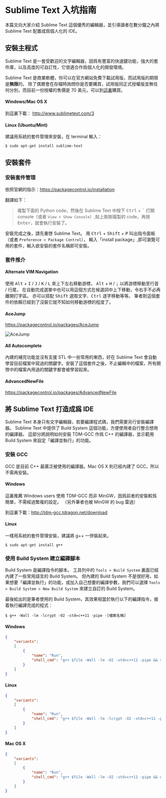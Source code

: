 # Sublime Text 入坑指南
本篇文向大家介紹 Sublime Text 這個優秀的編輯器，並引導讀者在數分鐘之內將 Sublime Text 配置成爲個人化的 IDE。

## 安裝主程式

Sublime Text 是一套受歡迎的文字編輯器，因爲有豐富的快速鍵功能，強大的套件庫，以及高度的可自訂性，它很適合作爲個人化的開發環境。

Sublime Text 是商業軟體，你可以在官方網站免費下載試用版，而試用版的期限是**無限**的。
除了偶爾會在存檔時詢問你是否要購買，試用版同正式授權版並無任何分別，而目前一份授權的售價是 70 美元，可以到[這裏](www.sublimetext.com/buy)購買。

#### Windows/Mac OS X
到這裏下載：
http://www.sublimetext.com/3

#### Linux (Ubuntu/Mint)
建議用系統的套件管理來安裝，在 terminal 輸入：
``` shell
$ sudo apt-get install sublime-text
```

## 安裝套件

### 安裝套件管理
依照官網的指示：https://packagecontrol.io/installation

翻譯如下：
> 複製下面的 Python code，然後在 Sublime Text 中按下 <kbd>Ctrl</kbd> + <kbd>\`</kbd> 打開 console（或者 `View > Show Console`）,貼上剛剛複製的 code，再按 <kbd>Enter</kbd>，就會執行安裝了。

安裝完成之後，請先重啓 Sublime Text。
用 <kbd>Ctrl</kbd> + <kbd>Shift</kbd> + <kbd>P</kbd> 叫出指令面板（或者 `Preference > Package Control`），
輸入「install package」,即可瀏覽可用的套件，輸入欲安裝的套件名稱即可安裝。

### 套件推介

#### Alternate VIM Navigation

使用 <kbd>Alt</kbd> + <kbd>I</kbd> / <kbd>J</kbd> / <kbd>K</kbd> / <kbd>L</kbd> 來上下左右移動游標，
<kbd>Alt</kbd> + <kbd>H</kbd> / <kbd>;</kbd> 以將游標移動至行首 / 行尾，
在自動完成選單中也可以用這個方式在候選詞中上下移動，令右手不必再離開打字區。
亦可以搭配 <kbd>Shift</kbd> 選取文字、<kbd>Ctrl</kbd> 逐字移動等等。
筆者對這個套件的依賴已經到了沒裝它就不知如何移動游標的程度了。

#### AceJump
https://packagecontrol.io/packages/AceJump

![AceJump](https://cloud.githubusercontent.com/assets/8056203/10858871/92069504-7f58-11e5-8593-e373121fd917.gif)

#### All Autocomplete
內建的補完功能並沒有支援 STL 中一些常用的東西，好在 Sublime Text 會自動學習目前檔案中寫過的關鍵字。安裝了這個套件之後，不止編輯中的檔案，所有開啓中的檔案內用過的關鍵字都會被學習起來。

#### AdvancedNewFile
https://packagecontrol.io/packages/AdvancedNewFile

## 將 Sublime Text 打造成爲 IDE

Sublime Text 本身只有文字編輯器，若要編譯程式碼，我們需要另行安裝編譯器。
Sublime Text 中提供了 Build System 這個功能，方便使用者自行整合想用的編譯器。
這部分將說明如何安裝 TDM-GCC 作爲 C++ 的編譯器，並示範用 Build System 來設定「編譯並執行」的功能。

### 安裝 GCC

GCC 是目前 C++ 最廣泛被使用的編譯器。Mac OS X 則已經內建了 GCC，所以不需再安裝。

#### Windows

這裏推薦 Windows users 使用 TDM-GCC 而非 MinGW，因爲前者的安裝較爲簡單，不需經過繁複的設定。
（另外筆者也被 MinGW 的 bug 雷過）

到這裏下載：http://tdm-gcc.tdragon.net/download

#### Linux
一樣用系統的套件管理安裝，建議將 g++ 一併裝起來。
``` shell
$ sudo apt-get install g++
```

### 使用 Build System 建立編譯腳本

Build System 是編譯指令的腳本。
工具列中的 `Tools > Build System` 裏面已經內建了一些常用語言的 Build System。
但內建的 Build System 不是很好用，如果想要「編譯並執行」的功能，或加入自己想要的編譯參數，我們可以選擇 `Tools > Build System > New Build System` 來建立自訂的 Build System。

最後給出的是筆者使用的 Build System，其效果相當於執行以下的編譯指令，接着執行編譯完成的程式：
``` shell
$ g++ -Wall -lm -lcrypt -O2 -std=c++11 -pipe -[檔案名稱]
```

#### Windows
``` json
{
    "variants":
    [
        {
            "name": "Run",
            "shell_cmd": "g++ $file -Wall -lm -O2 -std=c++11 -pipe && start cmd /k a"
        }
    ]
}
```

#### Linux
``` json
{
    "variants":
    [
    	{
    		"name": "Run",
			"shell_cmd": "g++ $file -Wall -lm -lcrypt -O2 -std=c++11 -pipe && gnome-terminal -x bash -c \"./a.out; read -p \\\"[Press any key]\\\"\""
        }
    ]
}
```

#### Mac OS X
``` json
{
    "variants":
    [
        {
            "name": "Run",
            "shell_cmd": "g++ $file -Wall -lm -O2 -std=c++11 -pipe && open -a Terminal ./a.out"
        }
    ]
}

```
